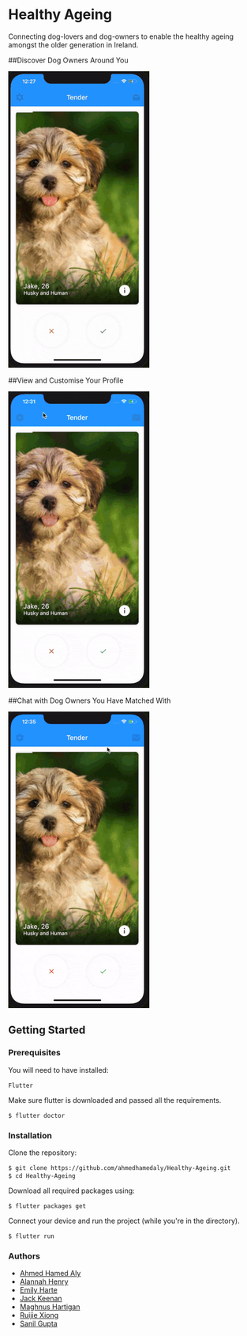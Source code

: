 # Healthy Ageing

Connecting dog-lovers and dog-owners to enable the healthy ageing amongst
the older generation in Ireland.


##Discover Dog Owners Around You

![Swiping](demos/swiping.gif)


##View and Customise Your Profile

![Profile](demos/profile.gif)

##Chat with Dog Owners You Have Matched With

![Chat](demos/chat.gif)


## Getting Started

### Prerequisites

You will need to have installed:
```
Flutter
```

Make sure flutter is downloaded and passed all the requirements.

```
$ flutter doctor
```

### Installation
Clone the repository:
```
$ git clone https://github.com/ahmedhamedaly/Healthy-Ageing.git
$ cd Healthy-Ageing
```

Download all required packages using:
```
$ flutter packages get
```

Connect your device and run the project (while you're in the directory).
```
$ flutter run
```


### Authors
* [Ahmed Hamed Aly](https://github.com/ahmedhamedaly)
* [Alannah Henry](https://github.com/alannahhenry)
* [Emily Harte](https://github.com/emilyharte)
* [Jack Keenan](https://github.com/jakeenan2020)
* [Maghnus Hartigan](https://github.com/Mushman2)
* [Ruijie Xiong](https://github.com/Jane616)
* [Sanil Gupta](https://github.com/guptasanil)
